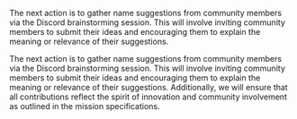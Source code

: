 

The next action is to gather name suggestions from community members via the Discord brainstorming session. This will involve inviting community members to submit their ideas and encouraging them to explain the meaning or relevance of their suggestions.

The next action is to gather name suggestions from community members via the Discord brainstorming session. This will involve inviting community members to submit their ideas and encouraging them to explain the meaning or relevance of their suggestions. Additionally, we will ensure that all contributions reflect the spirit of innovation and community involvement as outlined in the mission specifications.
